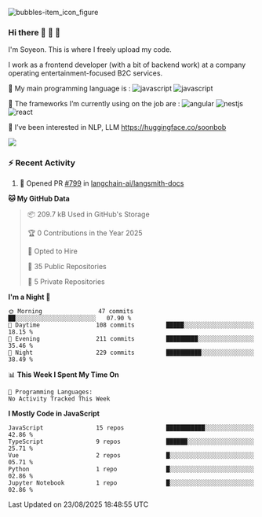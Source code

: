 ![bubbles-item_icon_figure](https://github.com/user-attachments/assets/22620638-f9c4-4481-b411-70a46d032b39)

### Hi there 🐬 🐬 🐬

I'm Soyeon. This is where I freely upload my code.

I work as a frontend developer (with a bit of backend work) at a company operating entertainment-focused B2C services.

🌊 My main programming language is :
![javascript](https://ziadoua.github.io/m3-Markdown-Badges/badges/Javascript/javascript3.svg)
![javascript](https://ziadoua.github.io/m3-Markdown-Badges/badges/TypeScript/typescript2.svg)

🌊 The frameworks I’m currently using on the job are : 
![angular](https://ziadoua.github.io/m3-Markdown-Badges/badges/Angular/angular2.svg)
![nestjs](https://ziadoua.github.io/m3-Markdown-Badges/badges/NestJS/nestjs2.svg)
![react](	https://ziadoua.github.io/m3-Markdown-Badges/badges/React/react2.svg)

🌻 I’ve been interested in NLP, LLM
https://huggingface.co/soonbob

<a href="https://hhpluscertificateofcompletion.oopy.io/">
  <img src="https://static.spartacodingclub.kr/hanghae99/plus/completion/badge_red.svg" />
</a>

### :zap: Recent Activity

<!--START_SECTION:activity-->
1. 💪 Opened PR [#799](https://github.com/langchain-ai/langsmith-docs/pull/799) in [langchain-ai/langsmith-docs](https://github.com/langchain-ai/langsmith-docs)
<!--END_SECTION:activity-->

<!--START_SECTION:waka-->
**🐱 My GitHub Data** 

> 📦 209.7 kB Used in GitHub's Storage 
 > 
> 🏆 0 Contributions in the Year 2025
 > 
> 💼 Opted to Hire
 > 
> 📜 35 Public Repositories 
 > 
> 🔑 5 Private Repositories 
 > 
**I'm a Night 🦉** 

```text
🌞 Morning                47 commits          ██░░░░░░░░░░░░░░░░░░░░░░░   07.90 % 
🌆 Daytime                108 commits         █████░░░░░░░░░░░░░░░░░░░░   18.15 % 
🌃 Evening                211 commits         █████████░░░░░░░░░░░░░░░░   35.46 % 
🌙 Night                  229 commits         ██████████░░░░░░░░░░░░░░░   38.49 % 
```


📊 **This Week I Spent My Time On** 

```text
💬 Programming Languages: 
No Activity Tracked This Week
```

**I Mostly Code in JavaScript** 

```text
JavaScript               15 repos            ███████████░░░░░░░░░░░░░░   42.86 % 
TypeScript               9 repos             ██████░░░░░░░░░░░░░░░░░░░   25.71 % 
Vue                      2 repos             █░░░░░░░░░░░░░░░░░░░░░░░░   05.71 % 
Python                   1 repo              █░░░░░░░░░░░░░░░░░░░░░░░░   02.86 % 
Jupyter Notebook         1 repo              █░░░░░░░░░░░░░░░░░░░░░░░░   02.86 % 
```




 Last Updated on 23/08/2025 18:48:55 UTC
<!--END_SECTION:waka-->


